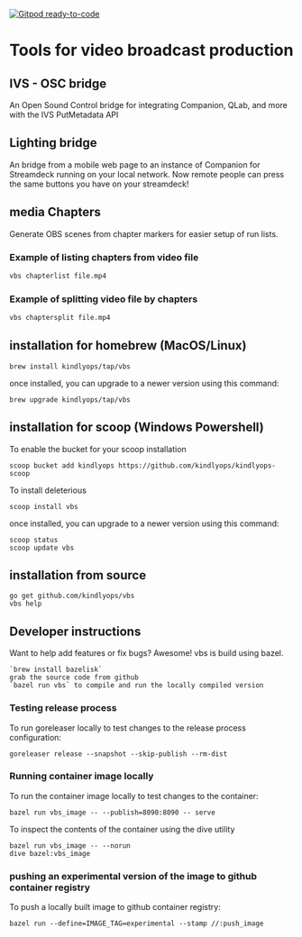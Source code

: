 [![Gitpod ready-to-code](https://img.shields.io/badge/Gitpod-ready--to--code-blue?logo=gitpod)](https://gitpod.io/#https://github.com/kindlyops/vbs)

# Tools for video broadcast production

## IVS - OSC bridge

An Open Sound Control bridge for integrating Companion, QLab, and more with
the IVS PutMetadata API

## Lighting bridge

An bridge from a mobile web page to an instance of Companion for Streamdeck
running on your local network. Now remote people can press the same buttons
you have on your streamdeck!

## media Chapters

Generate OBS scenes from chapter markers for easier setup of run lists.

### Example of listing chapters from video file

```bash
vbs chapterlist file.mp4
```

### Example of splitting video file by chapters

```bash
vbs chaptersplit file.mp4
```

## installation for homebrew (MacOS/Linux)

    brew install kindlyops/tap/vbs

once installed, you can upgrade to a newer version using this command:

    brew upgrade kindlyops/tap/vbs

## installation for scoop (Windows Powershell)

To enable the bucket for your scoop installation

    scoop bucket add kindlyops https://github.com/kindlyops/kindlyops-scoop
    
To install deleterious

    scoop install vbs

once installed, you can upgrade to a newer version using this command:

    scoop status
    scoop update vbs

## installation from source

    go get github.com/kindlyops/vbs
    vbs help

## Developer instructions

Want to help add features or fix bugs? Awesome! vbs is build using bazel.

    `brew install bazelisk`
    grab the source code from github
    `bazel run vbs` to compile and run the locally compiled version

### Testing release process

To run goreleaser locally to test changes to the release process configuration:

    goreleaser release --snapshot --skip-publish --rm-dist

### Running container image locally

To run the container image locally to test changes to the container:

    bazel run vbs_image -- --publish=8090:8090 -- serve

To inspect the contents of the container using the dive utility

    bazel run vbs_image -- --norun
    dive bazel:vbs_image

### pushing an experimental version of the image to github container registry

To push a locally built image to github container registry:

    bazel run --define=IMAGE_TAG=experimental --stamp //:push_image
